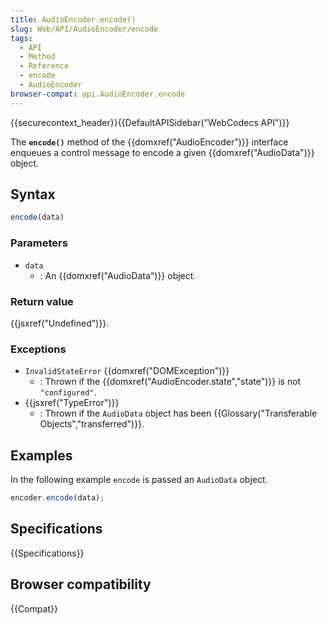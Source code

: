 ```yaml
---
title: AudioEncoder.encode()
slug: Web/API/AudioEncoder/encode
tags:
  - API
  - Method
  - Reference
  - encode
  - AudioEncoder
browser-compat: api.AudioEncoder.encode
---
```

{{securecontext_header}}{{DefaultAPISidebar("WebCodecs API")}}

The **`encode()`** method of the {{domxref("AudioEncoder")}} interface enqueues a control message to encode a given {{domxref("AudioData")}} object.

## Syntax

```js
encode(data)
```

### Parameters

- `data`
  - : An {{domxref("AudioData")}} object.

### Return value

{{jsxref("Undefined")}}.

### Exceptions

- `InvalidStateError` {{domxref("DOMException")}}
  - : Thrown if the {{domxref("AudioEncoder.state","state")}} is not `"configured"`.
- {{jsxref("TypeError")}}
  - : Thrown if the `AudioData` object has been {{Glossary("Transferable Objects","transferred")}}.

## Examples

In the following example `encode` is passed an `AudioData` object.

```js
encoder.encode(data);
```

## Specifications

{{Specifications}}

## Browser compatibility

{{Compat}}
